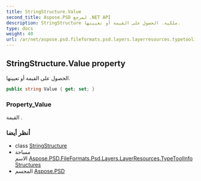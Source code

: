 ```yaml
---
title: StringStructure.Value
second_title: Aspose.PSD لمرجع .NET API
description: StringStructure ملكية. الحصول على القيمة أو تعيينها.
type: docs
weight: 40
url: /ar/net/aspose.psd.fileformats.psd.layers.layerresources.typetoolinfostructures/stringstructure/value/
---
```

## StringStructure.Value property

الحصول على القيمة أو تعيينها.

```csharp
public string Value { get; set; }
```

### Property_Value

القيمة .

### أنظر أيضا

* class [StringStructure](../)
* مساحة الاسم [Aspose.PSD.FileFormats.Psd.Layers.LayerResources.TypeToolInfoStructures](../../stringstructure/)
* المجسم [Aspose.PSD](../../../)


